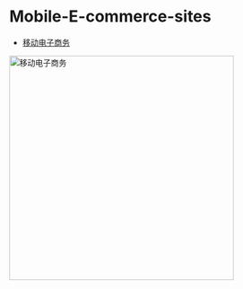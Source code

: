 # Mobile-E-commerce-sites
* [移动电子商务](https://mrmengj.github.io/mobile-e-commerce/)

<a href="https://mrmengj.github.io/mobile-e-commerce/index.html"><img width="400" alt="移动电子商务 " title="移动电子商务" src="https://ooo.0o0.ooo/2017/06/05/59356c707e089.png" /></a>
